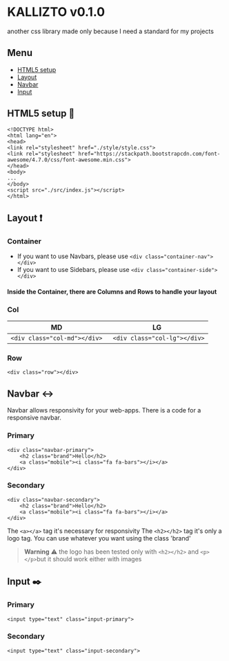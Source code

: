 ﻿# KALLIZTO v0.1.0

another css library made only because I need a standard for my projects

## Menu

 - <a href="#html-setup">HTML5 setup</a>  
 - <a href="#layout">Layout</a>
 - <a href="#navbar">Navbar</a>
 - <a href="#input">Input</a>

  <section id="html-setup"></section>
  
## HTML5 setup :rocket:
    <!DOCTYPE html>
    <html lang="en">
    <head>
    <link rel="stylesheet" href="./style/style.css">
    <link rel="stylesheet" href="https://stackpath.bootstrapcdn.com/font-awesome/4.7.0/css/font-awesome.min.css">
    </head>
    <body>
    ...
    </body>
    <script src="./src/index.js"></script>
    </html>
    
  <section id="layout"></section>
  
## Layout :heavy_exclamation_mark:

### Container
 - If you want to use Navbars, please use
	`<div class="container-nav"></div>`
- If you want to use Sidebars, please use 
	```<div class="container-side"></div>```
#### Inside the Container, there are Columns and Rows to handle your layout

### Col
|MD|LG  |
|--|--|
| `<div class="col-md"></div>` |` <div class="col-lg"></div>`|

### Row
```<div class="row"></div>```

  <section id="navbar"></section>

## Navbar :left_right_arrow:

Navbar allows responsivity for your web-apps.
There is a code for a responsive navbar. 

### Primary
````
<div class="navbar-primary">
    <h2 class="brand">Hello</h2>
    <a class="mobile"><i class="fa fa-bars"></i></a>
</div>
````
### Secondary
````
<div class="navbar-secondary">
	<h2 class="brand">Hello</h2>
	<a class="mobile"><i class="fa fa-bars"></i></a>
</div>
````

The `<a></a>` tag it's necessary for responsivity
The `<h2></h2>` tag it's only a logo tag. You can use whatever you want using the class 'brand' 

> **Warning** :warning: the logo has been tested only with `<h2></h2>` and `<p></p>`but it should work either with images

  <section id="input"></section>
  
## Input :black_nib:

### Primary
`<input type="text" class="input-primary">`

### Secondary
`<input type="text" class="input-secondary">`


